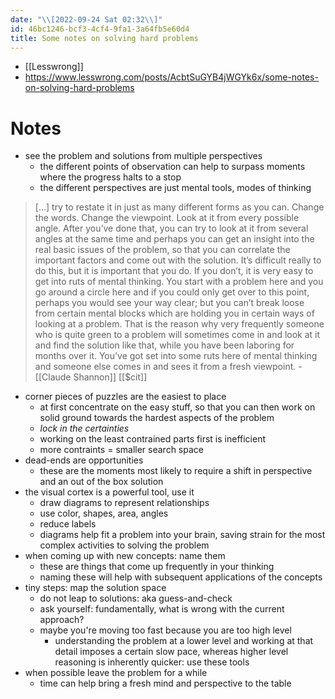 ```yaml
---
date: "\\[2022-09-24 Sat 02:32\\]"
id: 46bc1246-bcf3-4cf4-9fa1-3a64fb5e60d4
title: Some notes on solving hard problems
---
```


- [[Lesswrong]]
- <https://www.lesswrong.com/posts/AcbtSuGYB4jWGYk6x/some-notes-on-solving-hard-problems>

# Notes

- see the problem and solutions from multiple perspectives
  - the different points of observation can help to surpass moments where the progress halts to a stop
  - the different perspectives are just mental tools, modes of thinking

> \[…\] try to restate it in just as many different forms as you can. Change the words. Change the viewpoint. Look at it from every possible angle. After you’ve done that, you can try to look at it from several angles at the same time and perhaps you can get an insight into the real basic issues of the problem, so that you can correlate the important factors and come out with the solution. It’s difficult really to do this, but it is important that you do. If you don’t, it is very easy to get into ruts of mental thinking. You start with a problem here and you go around a circle here and if you could only get over to this point, perhaps you would see your way clear; but you can’t break loose from certain mental blocks which are holding you in certain ways of looking at a problem. That is the reason why very frequently someone who is quite green to a problem will sometimes come in and look at it and find the solution like that, while you have been laboring for months over it. You’ve got set into some ruts here of mental thinking and someone else comes in and sees it from a fresh viewpoint. - [[Claude Shannon]] [[$cit]]

- corner pieces of puzzles are the easiest to place
  - at first concentrate on the easy stuff, so that you can then work on solid ground towards the hardest aspects of the problem
  - *lock in the certainties*
  - working on the least contrained parts first is inefficient
  - more contraints = smaller search space
- dead-ends are opportunities
  - these are the moments most likely to require a shift in perspective and an out of the box solution
- the visual cortex is a powerful tool, use it
  - draw diagrams to represent relationships
  - use color, shapes, area, angles
  - reduce labels
  - diagrams help fit a problem into your brain, saving strain for the most complex activities to solving the problem
- when coming up with new concepts: name them
  - these are things that come up frequently in your thinking
  - naming these will help with subsequent applications of the concepts
- tiny steps: map the solution space
  - do not leap to solutions: aka guess-and-check
  - ask yourself: fundamentally, what is wrong with the current approach?
  - maybe you're moving too fast because you are too high level
    - understanding the problem at a lower level and working at that detail imposes a certain slow pace, whereas higher level reasoning is inherently quicker: use these tools
- when possible leave the problem for a while
  - time can help bring a fresh mind and perspective to the table
